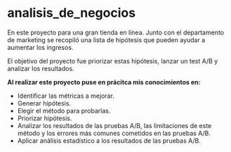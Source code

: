 # analisis_de_negocios
En este proyecto para una gran tienda en línea. Junto con el departamento de marketing se recopiló una lista de hipótesis que pueden ayudar a aumentar los ingresos.

El objetivo del proyecto fue priorizar estas hipótesis, lanzar un test A/B y analizar los resultados.

**Al realizar este proyecto puse en prácitca mis conocimientos en:**

- Identificar las métricas a mejorar.
- Generar hipótesis.
- Elegir el método para probarlas.
- Priorizar hipótesis.
- Analizar los resultados de las pruebas A/B, las limitaciones de este método y los errores más comunes cometidos en las pruebas A/B.
- Aplicar análisis estadístico a los resultados de las pruebas A/B.
